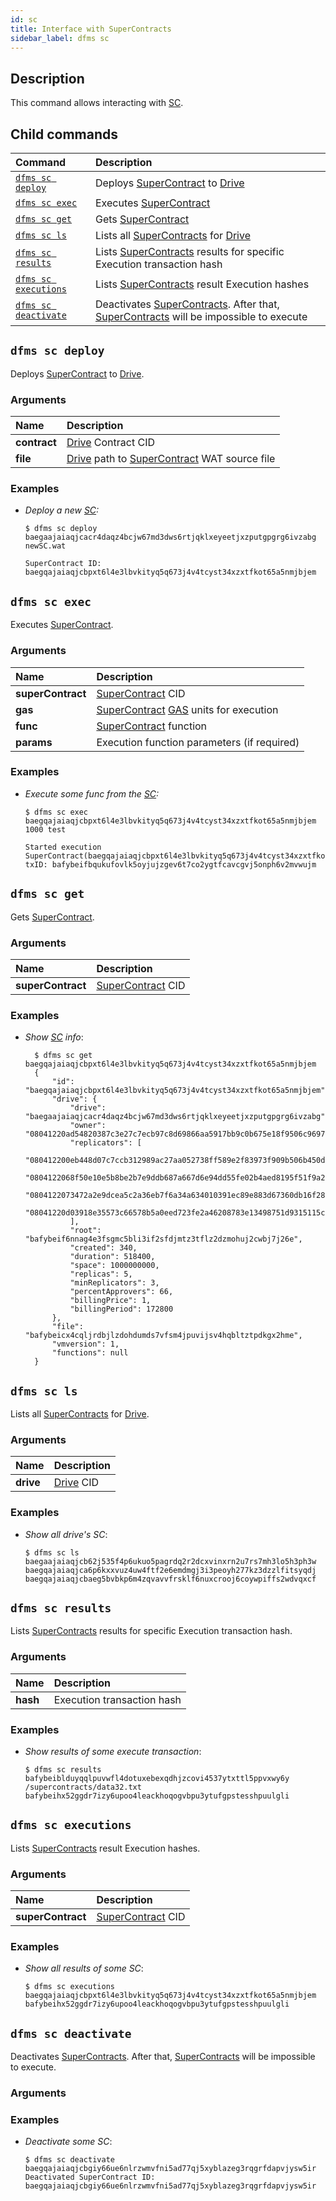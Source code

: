 ```yaml
---
id: sc
title: Interface with SuperContracts
sidebar_label: dfms sc
---
```


## Description

This command allows interacting with [SC](../../built_in_features/supercontract/overview.md).

## Child commands

| Command                                      | Description                                                                                                                                                                                    |
| :------------------------------------------- | :--------------------------------------------------------------------------------------------------------------------------------------------------------------------------------------------- |
| [`dfms sc deploy`](#dfms-net-deploy)         | Deploys [SuperContract](../../built_in_features/supercontract/overview.md) to [Drive](../../built_in_features/drive/overview.md)                                                               |
| [`dfms sc exec`](#dfms-net-exec)             | Executes [SuperContract](../../built_in_features/supercontract/overview.md)                                                                                                                    |
| [`dfms sc get`](#dfms-net-get)               | Gets [SuperContract](../../built_in_features/supercontract/overview.md)                                                                                                                        |
| [`dfms sc ls`](#dfms-net-ls)                 | Lists all [SuperContracts](../../built_in_features/supercontract/overview.md) for [Drive](../../built_in_features/drive/overview.md)                                                           |
| [`dfms sc results`](#dfms-net-results)       | Lists [SuperContracts](../../built_in_features/supercontract/overview.md) results for specific Execution transaction hash                                                                      |
| [`dfms sc executions`](#dfms-net-executions) | Lists [SuperContracts](../../built_in_features/supercontract/overview.md) result Execution hashes                                                                                              |
| [`dfms sc deactivate`](#dfms-sc-deactivate)  | Deactivates [SuperContracts](../../built_in_features/supercontract/overview.md). After that, [SuperContracts](../../built_in_features/supercontract/overview.md) will be impossible to execute |

## `dfms sc deploy`

Deploys [SuperContract](../../built_in_features/supercontract/overview.md) to [Drive](../../built_in_features/drive/overview.md).

### Arguments

| Name         | Description                                                                                                                                   |
| :----------- | :-------------------------------------------------------------------------------------------------------------------------------------------- |
| **contract** | [Drive](../../built_in_features/drive/overview.md) Contract CID                                                                               |
| **file**     | [Drive](../../built_in_features/drive/overview.md) path to [SuperContract](../../built_in_features/supercontract/overview.md) WAT source file |

### Examples

- _Deploy a new [SC](../../built_in_features/supercontract/overview.md):_
  
    ```shell
    $ dfms sc deploy baegaajaiaqjcacr4daqz4bcjw67md3dws6rtjqklxeyeetjxzputgpgrg6ivzabg newSC.wat

    SuperContract ID: baegqajaiaqjcbpxt6l4e3lbvkityq5q673j4v4tcyst34xzxtfkot65a5nmjbjem
    ```

## `dfms sc exec`

Executes [SuperContract](../../built_in_features/supercontract/overview.md).

### Arguments

| Name              | Description                                                                                                                                            |
| :---------------- | :----------------------------------------------------------------------------------------------------------------------------------------------------- |
| **superContract** | [SuperContract](../../built_in_features/supercontract/overview.md) CID                                                                                 |
| **gas**           | [SuperContract](../../built_in_features/supercontract/overview.md) [GAS](../../getting_started/economy.md#supercontract-units-gas) units for execution |
| **func**          | [SuperContract](../../built_in_features/supercontract/overview.md) function                                                                            |
| **params**        | Execution function parameters (if required)                                                                                                            |

### Examples

- _Execute some func from the [SC](../../built_in_features/supercontract/overview.md):_
  
    ```shell
    $ dfms sc exec baegqajaiaqjcbpxt6l4e3lbvkityq5q673j4v4tcyst34xzxtfkot65a5nmjbjem 1000 test

    Started execution SuperContract(baegqajaiaqjcbpxt6l4e3lbvkityq5q673j4v4tcyst34xzxtfkot65a5nmjbjem)
    txID: bafybeifbqukufovlk5oyjujzgev6t7co2ygtfcavcgvj5onph6v2mvwujm
    ```

## `dfms sc get`

Gets [SuperContract](../../built_in_features/supercontract/overview.md).

### Arguments

| Name              | Description                                                            |
| :---------------- | :--------------------------------------------------------------------- |
| **superContract** | [SuperContract](../../built_in_features/supercontract/overview.md) CID |

### Examples

- _Show [SC](../../built_in_features/supercontract/overview.md) info_:
  
  ```shell
    $ dfms sc get baegqajaiaqjcbpxt6l4e3lbvkityq5q673j4v4tcyst34xzxtfkot65a5nmjbjem
    {
        "id": "baegqajaiaqjcbpxt6l4e3lbvkityq5q673j4v4tcyst34xzxtfkot65a5nmjbjem",
        "drive": {
            "drive": "baegaajaiaqjcacr4daqz4bcjw67md3dws6rtjqklxeyeetjxzputgpgrg6ivzabg",
            "owner": "08041220ad54820387c3e27c7ecb97c8d69866aa5917bb9c0b675e18f9506c9697f8dddb",
            "replicators": [
                "080412200eb448d07c7ccb312989ac27aa052738ff589e2f83973f909b506b450dc5c4e2",
                "0804122068f50e10e5b8be2b7e9ddb687a667d6e94dd55fe02b4aed8195f51f9a242558b",
                "0804122073472a2e9dcea5c2a36eb7f6a34a634010391ec89e883d67360db16f28b9443c",
                "08041220d03918e35573c66578b5a0eed723fe2a46208783e13498751d9315115ca06d4b"
            ],
            "root": "bafybeif6nnag4e3fsgmc5bli3if2sfdjmtz3tflz2dzmohuj2cwbj7j26e",
            "created": 340,
            "duration": 518400,
            "space": 1000000000,
            "replicas": 5,
            "minReplicators": 3,
            "percentApprovers": 66,
            "billingPrice": 1,
            "billingPeriod": 172800
        },
        "file": "bafybeicx4cqljrdbjlzdohdumds7vfsm4jpuvijsv4hqbltztpdkgx2hme",
        "vmversion": 1,
        "functions": null
    }
  ```

## `dfms sc ls`

Lists all [SuperContracts](../../built_in_features/supercontract/overview.md) for [Drive](../../built_in_features/drive/overview.md).

### Arguments

| Name      | Description                                            |
| :-------- | :----------------------------------------------------- |
| **drive** | [Drive](../../built_in_features/drive/overview.md) CID |

### Examples

- _Show all drive's SC_:
  
    ```shell
    $ dfms sc ls baegaajaiaqjcb62j535f4p6ukuo5pagrdq2r2dcxvinxrn2u7rs7mh3lo5h3ph3w
    baegqajaiaqjca6p6kxxvuz4uw4ftf2e6emdmgj3i3peoyh277kz3dzzlfitsyqdj
    baegqajaiaqjcbaeg5bvbkp6m4zqvavvfrsklf6nuxcrooj6coywpiffs2wdvqxcf
    ```

## `dfms sc results`

Lists [SuperContracts](../../built_in_features/supercontract/overview.md) results for specific Execution transaction hash.

### Arguments

| Name     | Description                |
| :------- | :------------------------- |
| **hash** | Execution transaction hash |

### Examples

- _Show results of some execute transaction_:
  
    ```shell
    $ dfms sc results bafybeiblduyqqlpuvwfl4dotuxebexqdhjzcovi4537ytxttl5ppvxwy6y
    /supercontracts/data32.txt bafybeihx52ggdr7izy6upoo4leackhoqogvbpu3ytufgpstesshpuulgli
    ```

## `dfms sc executions`

Lists [SuperContracts](../../built_in_features/supercontract/overview.md) result Execution hashes.

### Arguments

| Name              | Description                                                            |
| :---------------- | :--------------------------------------------------------------------- |
| **superContract** | [SuperContract](../../built_in_features/supercontract/overview.md) CID |

### Examples

- _Show all results of some SC_:
  
    ```shell
    $ dfms sc executions baegqajaiaqjcbpxt6l4e3lbvkityq5q673j4v4tcyst34xzxtfkot65a5nmjbjem
    bafybeihx52ggdr7izy6upoo4leackhoqogvbpu3ytufgpstesshpuulgli
    ```

## `dfms sc deactivate`

Deactivates [SuperContracts](../../built_in_features/supercontract/overview.md). After that, [SuperContracts](../../built_in_features/supercontract/overview.md) will be impossible to execute.

### Arguments

### Examples

- _Deactivate some SC_:
  
    ```shell
    $ dfms sc deactivate baegqajaiaqjcbgiy66ue6nlrzwmvfni5ad77qj5xyblazeg3rqgrfdapvjysw5ir
    Deactivated SuperContract ID: baegqajaiaqjcbgiy66ue6nlrzwmvfni5ad77qj5xyblazeg3rqgrfdapvjysw5ir
    ```
